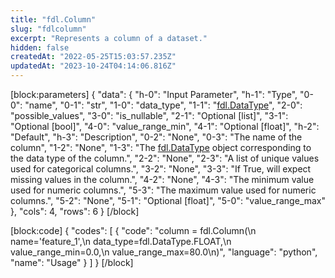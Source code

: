 ```yaml
---
title: "fdl.Column"
slug: "fdlcolumn"
excerpt: "Represents a column of a dataset."
hidden: false
createdAt: "2022-05-25T15:03:57.235Z"
updatedAt: "2023-10-24T04:14:06.816Z"
---
```

[block:parameters]
{
  "data": {
    "h-0": "Input Parameter",
    "h-1": "Type",
    "0-0": "name",
    "0-1": "str",
    "1-0": "data_type",
    "1-1": "[fdl.DataType](ref:fdldatatype)",
    "2-0": "possible_values",
    "3-0": "is_nullable",
    "2-1": "Optional [list]",
    "3-1": "Optional [bool]",
    "4-0": "value_range_min",
    "4-1": "Optional [float]",
    "h-2": "Default",
    "h-3": "Description",
    "0-2": "None",
    "0-3": "The name of the column",
    "1-2": "None",
    "1-3": "The [fdl.DataType](ref:fdldatatype) object corresponding to the data type of the column.",
    "2-2": "None",
    "2-3": "A list of unique values used for categorical columns.",
    "3-2": "None",
    "3-3": "If True, will expect missing values in the column.",
    "4-2": "None",
    "4-3": "The minimum value used for numeric columns.",
    "5-3": "The maximum value used for numeric columns.",
    "5-2": "None",
    "5-1": "Optional [float]",
    "5-0": "value_range_max"
  },
  "cols": 4,
  "rows": 6
}
[/block]

[block:code]
{
  "codes": [
    {
      "code": "column = fdl.Column(\n    name='feature_1',\n    data_type=fdl.DataType.FLOAT,\n    value_range_min=0.0,\n    value_range_max=80.0\n)",
      "language": "python",
      "name": "Usage"
    }
  ]
}
[/block]